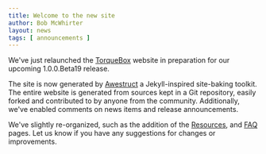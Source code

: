 ```yaml
---
title: Welcome to the new site
author: Bob McWhirter
layout: news
tags: [ announcements ]
---
```

We've just relaunched the [TorqueBox](http://torquebox.org/) website
in preparation for our upcoming 1.0.0.Beta19 release.

The site is now generated by [Awestruct](http://awestruct.org/)
a Jekyll-inspired site-baking toolkit.  The entire website is generated from
sources kept in a Git repository, easily forked and contributed to by anyone
from the community.  Additionally, we've enabled comments on news items and 
release announcements.

We've slightly re-organized, such as the addition of the [Resources](/resources),
and [FAQ](/faq/) pages.  Let us know if you have any suggestions for changes or improvements.
